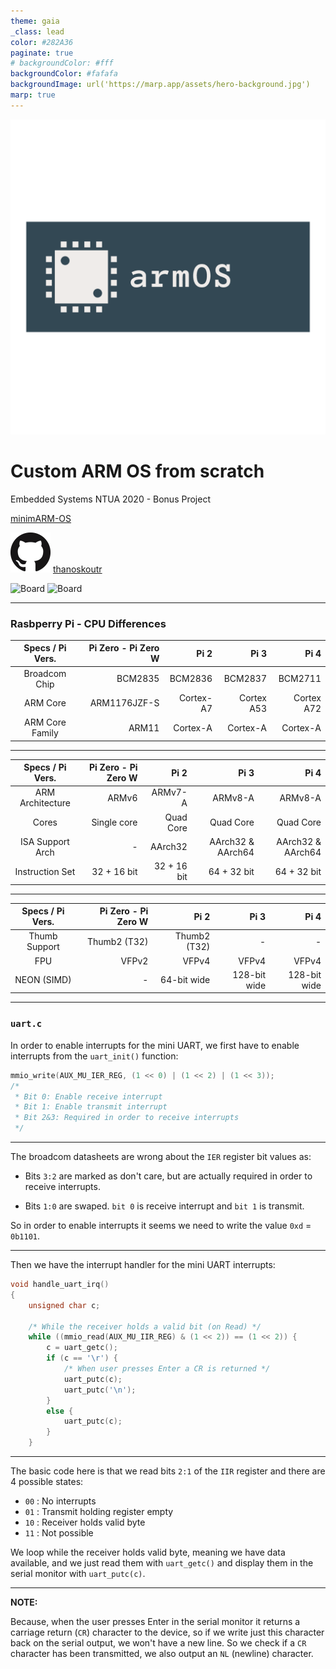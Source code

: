 ```yaml
---
theme: gaia
_class: lead
color: #282A36
paginate: true
# backgroundColor: #fff
backgroundColor: #fafafa
backgroundImage: url('https://marp.app/assets/hero-background.jpg')
marp: true
---
```


<!-- ![bg left:40% 80% w:256 h:256](images/raspberrypi.svg) -->
<!-- ![bg left:50% 80%](images/arm-logo.svg) -->

![bg left:40% 100%](images/logo_transparent.png)
<!-- ![bg left:40% 80% w:256 h:256 opacity:70%](images/logo_cropped.png) -->

# Custom ARM OS from scratch

Embedded Systems NTUA 2020 - Bonus Project

[minimARM-OS](https://github.com/thanoskoutr/minimARM-OS)

![github-logo](images/github_logo.png) [thanoskoutr](https://github.com/thanoskoutr)


![Board](https://img.shields.io/badge/board-Raspberry%20Pi%20Zero%20W-red?style=flat&logo=Raspberry%20Pi) ![Board](https://img.shields.io/badge/board-Raspberry%20Pi%204-red?style=flat&logo=Raspberry%20Pi&logoColor=white)

---

### Rasbperry Pi - CPU Differences

| Specs / Pi Vers. | Pi Zero - Pi Zero W | Pi 2         | Pi 3              | Pi 4              |
| :--------------: | ------------------: |------------: |-----------------: |-----------------: |
| Broadcom Chip    | BCM2835             | BCM2836      | BCM2837           | BCM2711           |
| ARM Core         | ARM1176JZF-S        | Cortex-A7    | Cortex A53        | Cortex A72        |
| ARM Core Family  | ARM11               | Cortex-A     | Cortex-A          | Cortex-A          |
---

| Specs / Pi Vers. | Pi Zero - Pi Zero W | Pi 2         | Pi 3              | Pi 4              |
| :--------------: | ------------------: |------------: |-----------------: |-----------------: |
| ARM Architecture | ARMv6               | ARMv7-A      | ARMv8-A           | ARMv8-A           |
| Cores            | Single core         | Quad Core    | Quad Core         | Quad Core         |
| ISA Support Arch | -                   | AArch32      | AArch32 & AArch64 | AArch32 & AArch64 |
| Instruction Set  | 32 + 16 bit         | 32 + 16 bit  | 64 + 32 bit       | 64 + 32 bit       |

---

| Specs / Pi Vers. | Pi Zero - Pi Zero W | Pi 2         | Pi 3              | Pi 4              |
| :--------------: | ------------------: |------------: |-----------------: |-----------------: |
| Thumb Support    | Thumb2 (T32)        | Thumb2 (T32) | -                 | -                 |
| FPU              | VFPv2               | VFPv4        | VFPv4             |  VFPv4            |
| NEON (SIMD)      | -                   | 64-bit wide  | 128-bit wide      | 128-bit wide      |


---

### `uart.c`
In order to enable interrupts for the mini UART, we first have to enable interrupts from the `uart_init()` function:
```c
mmio_write(AUX_MU_IER_REG, (1 << 0) | (1 << 2) | (1 << 3));
/*
 * Bit 0: Enable receive interrupt
 * Bit 1: Enable transmit interrupt
 * Bit 2&3: Required in order to receive interrupts
 */
```

---

The broadcom datasheets are wrong about the `IER` register bit values as:

- Bits `3:2` are marked as don't care, but are actually required in order to receive interrupts.

- Bits `1:0` are swaped. `bit 0` is receive interrupt and `bit 1` is transmit.

So in order to enable interrupts it seems we need to write the value `0xd` = `0b1101`.

---

Then we have the interrupt handler for the mini UART interrupts:
```c
void handle_uart_irq()
{
	unsigned char c;

	/* While the receiver holds a valid bit (on Read) */
	while ((mmio_read(AUX_MU_IIR_REG) & (1 << 2)) == (1 << 2)) {
		c = uart_getc();
		if (c == '\r') {
			/* When user presses Enter a CR is returned */
			uart_putc(c);
			uart_putc('\n');
		}
		else {
			uart_putc(c);
		}
	}
```

---

The basic code here is that we read bits `2:1` of the `IIR` register and there are 4 possible states:

- `00` : No interrupts
- `01` : Transmit holding register empty
- `10` : Receiver holds valid byte
- `11` : Not possible

We loop while the receiver holds valid byte, meaning we have data available, and we just read them with `uart_getc()` and display them in the serial monitor with `uart_putc(c)`.

---

**NOTE:**

Because, when the user presses Enter in the serial monitor it returns a carriage return (`CR`) character to the device, so if we write just this character back on the serial output, we won't have a new line. So we check if a `CR` character has been transmitted, we also output an `NL` (newline) character.